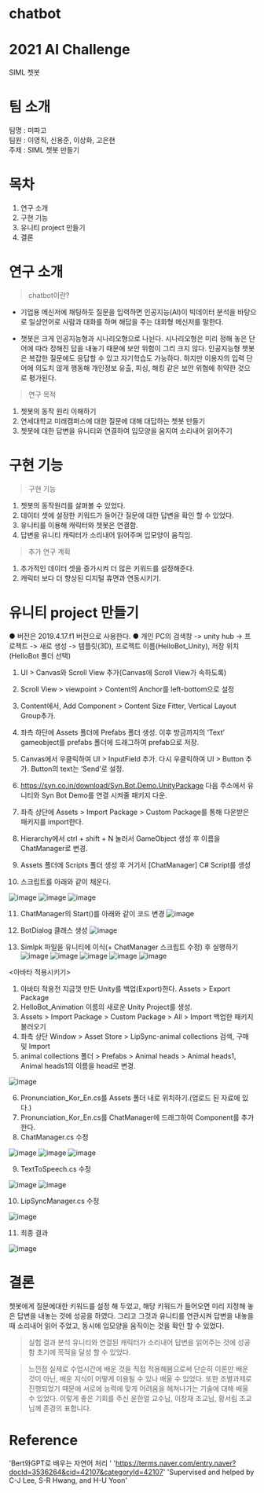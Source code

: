 # chatbot
# 2021 AI Challenge   
SIML 쳇봇

# 팀 소개
팀명 : 미파고    
팀원 : 이영직, 신용준, 이상화, 고은현  
주제 : SIML 쳇봇 만들기


# 목차
1. 연구 소개
2. 구현 기능
3. 유니티 project 만들기
4. 결론

# 연구 소개
> chatbot이란?  
* 기업용 메신저에 채팅하듯 질문을 입력하면 인공지능(AI)이 빅데이터 분석을 바탕으로 일상언어로 사람과 대화를 하며 해답을 주는 대화형 메신저를 말한다.

* 챗봇은 크게 인공지능형과 시나리오형으로 나뉜다.
시나리오형은 미리 정해 놓은 단어에 따라 정해진 답을 내놓기 때문에 보안 위험이 그리 크지 않다.
인공지능형 챗봇은 복잡한 질문에도 응답할 수 있고 자기학습도 가능하다. 하지만 이용자의 입력 단어에 의도치 않게 행동해 개인정보 유출, 피싱, 해킹 같은 보안 위협에 취약한 것으로 평가된다.

> 연구 목적
1. 쳇봇의 동작 원리 이해하기
2. 연세대학교 미래캠퍼스에 대한 질문에 대해 대답하는 쳇봇 만들기
3. 쳇봇에 대한 답변을 유니티와 연결하여 입모양을 움지여 소리내어 읽어주기


# 구현 기능
> 구현 기능
1. 쳇봇의 동작원리를 살펴볼 수 있었다.
2. 데이터 셋에 설정한 키워드가 들어간 질문에 대한 답변을 확인 할 수 있었다.
3. 유니티를 이용해 캐릭터와 쳇봇은 연결함. 
4. 답변을 유니티 캐릭터가 소리내어 읽어주며 입모양이 움직임.


>  추가 연구 계획
1. 추가적인 데이터 셋을 증가시켜 더 많은 키워드를 설정해준다.  
2. 캐릭터 보다 더 향상된 디지털 휴면과 연동시키기.  


# 유니티 project 만들기
● 버전은 2019.4.17.f1 버전으로 사용한다.
● 개인 PC의 검색창 -> unity hub -> 프로젝트 -> 새로 생성 -> 템플릿(3D), 프로젝트 이름(HelloBot_Unity), 저장 위치(HelloBot 폴더 선택)
1. UI > Canvas와 Scroll View 추가(Canvas에 Scroll View가 속하도록)
2. Scroll View > viewpoint > Content의 Anchor를 left-bottom으로 설정
3. Content에서, Add Component > Content Size Fitter, Vertical Layout Group추가.
4. 좌측 하단에 Assets 폴더에 Prefabs 폴더 생성. 이후 방금까지의 ‘Text’ gameobject를 prefabs 폴더에 드래그하여 prefab으로 저장.
5. Canvas에서 우클릭하여 UI > InputField 추가. 다시 우클릭하여 UI > Button 추가. Button의 text는 ‘Send’로 설정.
6. https://syn.co.in/download/Syn.Bot.Demo.UnityPackage 다음 주소에서 유니티와 Syn Bot Demo를 연결 시켜줄 패키지 다운.
7. 좌측 상단에 Assets > Import Package > Custom Package를 통해 다운받은 패키지를 import한다.
8. Hierarchy에서 ctrl + shift + N 눌러서 GameObject 생성 후 이름을 ChatManager로 변경.
9. Assets 폴더에 Scripts 폴더 생성 후 거기서 [ChatManager] C# Script를 생성

10. 스크립트를 아래와 같이 채운다.

 ![image](https://user-images.githubusercontent.com/91588673/147665273-fbb424b9-aa27-4894-bb41-db65074c7a7f.png)
![image](https://user-images.githubusercontent.com/91588673/147665278-7fe9cd7a-828c-4c08-9b6d-6814fae27840.png)
![image](https://user-images.githubusercontent.com/91588673/147665292-b9b6e0ff-8d47-4d9d-9cc3-c9e5c01d1f6a.png)

11. ChatManager의 Start()를 아래와 같이 코드 변경 ![image](https://user-images.githubusercontent.com/91588673/147665321-1cbe309e-f650-4f7b-86d5-8d508e76ac94.png)
12. BotDialog 클래스 생성
![image](https://user-images.githubusercontent.com/91588673/147665333-e1d8769d-b220-4a89-8be6-605aee399f9c.png)

13. Simlpk 파일을 유니티에 이식(+ ChatManager 스크립트 수정) 후 실행하기
![image](https://user-images.githubusercontent.com/91588673/147665350-6631242c-ad3c-4a29-8e37-a02c37a278bf.png)
![image](https://user-images.githubusercontent.com/91588673/147665360-0d57d783-c405-432f-97b8-3fb1f5f9a1db.png)
![image](https://user-images.githubusercontent.com/91588673/147665369-17199861-cc3f-484d-a6a0-10ef2eb1bde7.png)
![image](https://user-images.githubusercontent.com/91588673/147665381-bba58da4-a377-438b-9544-947378c3b83e.png)
![image](https://user-images.githubusercontent.com/91588673/147665389-5709841c-ed0b-48d7-9152-d945be56c3de.png)


<아바타 적용시키기>
1. 아바터 적용전 지금껏 만든 Unity를 백업(Export)한다. Assets > Export Package
2. HelloBot_Animation 이름의 새로운 Unity Project를 생성.
3. Assets > Import Package > Custom Package > All > Import 백업한 패키지 불러오기
4. 좌측 상단 Window > Asset Store > LipSync-animal collections 검색, 구매 및 Import
5. animal collections 폴더 > Prefabs > Animal heads > Animal heads1, Animal heads1의 이름을 head로 변경.

 ![image](https://user-images.githubusercontent.com/91588673/147665446-af6c5388-56c6-4960-8b9c-e2fcb38a6c2c.png)
 
6. Pronunciation_Kor_En.cs를 Assets 폴더 내로 위치하기.(업로드 된 자료에 있다.)
7. Pronunciation_Kor_En.cs를 ChatManager에 드래그하여 Component를 추가한다.
8. ChatManager.cs 수정

![image](https://user-images.githubusercontent.com/91588673/147665545-45bd3af1-e586-4cdf-8520-9ea5c70e98ae.png)
![image](https://user-images.githubusercontent.com/91588673/147665552-66a39ef7-ecc3-482c-b81b-98bfa9088d04.png)
![image](https://user-images.githubusercontent.com/91588673/147665559-ba4f9996-9b51-4b18-8cd6-f6824dfda59e.png)

9. TextToSpeech.cs 수정

![image](https://user-images.githubusercontent.com/91588673/147665575-3b2a4bd3-4d61-4199-94a0-478bc94dafb1.png)
![image](https://user-images.githubusercontent.com/91588673/147665580-50c2e302-f319-4859-b918-0c614ef1be04.png)

10. LipSyncManager.cs 수정

 ![image](https://user-images.githubusercontent.com/91588673/147665597-2864a214-7991-4142-b37d-11b4d107c049.png)
 
11. 최종 결과

 ![image](https://user-images.githubusercontent.com/91588673/147665619-d8cda1c5-a6f9-4a3b-97f0-591cbd20b2bb.png)


# 결론
쳇봇에게 질문에대한 키워드를 설정 해 두었고, 해당 키워드가 들어오면 미리 지정해 놓은 답변을 내놓는 것에 성공을 하였다. 그리고 그것과 유니티를 연관시켜 답변을 내놓을 때 소리내어 읽어 주었고,
동시에 입모양을 움직이는 것을 확인 할 수 있었다.

> 실험 결과 분석
유니티와 연결된 캐릭터가 소리내어 답변을 읽어주는 것에 성공함 초기에 목적을 달성 할 수 있었다.

>느낀점
실제로 수업시간에 배운 것을 직접 적용해봄으로써 단순히 이론만 배운 것이 아닌, 배운 지식이 어떻게 이용될 수 있나 배울 수 있었다. 또한 조별과제로 진행되었기 때문에 서로에 능력에 맞게
어려움을 헤쳐나가는 기술에 대해 배울 수 있었다. 이렇게 좋은 기회를 주신 윤한얼 교수님, 이창재 조교님, 황서림 조교님께 존경의 표합니다.


# Reference  
'Bert와GPT로 배우는 자연어 처리 '
'https://terms.naver.com/entry.naver?docId=3536264&cid=42107&categoryId=42107'
'Supervised and helped by C-J Lee, S-R Hwang, and H-U Yoon'
